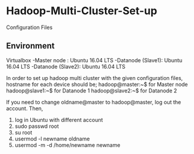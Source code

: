 # Hadoop-Multi-Cluster-Set-up
Configuration Files

## Environment
Virtualbox
-Master node      : Ubuntu 16.04 LTS
-Datanode (Slave1): Ubuntu 16.04 LTS
-Datanode (Slave2): Ubuntu 16.04 LTS


In order to set up hadoop multi cluster with the given configuration files,
hostname for each device should be;
hadoop@master:~$  for Master node
hadoop@slave1:~$  for Datanode 1
hadoop@slave2:~$  for Datanode 2




If you need to change oldname@master to hadoop@master, log out the account.
Then,
1. log in Ubuntu with different account 
2. sudo passwd root
3. su root
4. usermod -l newname oldname
5. usermod -m -d /home/newname newname 



